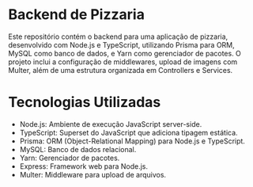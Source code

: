 # Backend de Pizzaria
Este repositório contém o backend para uma aplicação de pizzaria, desenvolvido com Node.js e TypeScript, utilizando Prisma para ORM, MySQL como banco de dados, e Yarn como gerenciador de pacotes. O projeto inclui a configuração de middlewares, upload de imagens com Multer, além de uma estrutura organizada em Controllers e Services.

# Tecnologias Utilizadas
- Node.js: Ambiente de execução JavaScript server-side.
- TypeScript: Superset do JavaScript que adiciona tipagem estática.
- Prisma: ORM (Object-Relational Mapping) para Node.js e TypeScript.
- MySQL: Banco de dados relacional.
- Yarn: Gerenciador de pacotes.
- Express: Framework web para Node.js.
- Multer: Middleware para upload de arquivos.
